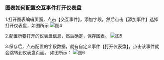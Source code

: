 ### 图表如何配置交互事件打开仪表盘

1.打开图表编辑页面，点击【交互事件】，添加字段，然后点击【添加事件】选择打开仪表盘，如图所示
![图4](/img/src/visulization/interactionEvent/event4.png)

2.配置所要打开的仪表盘信息，然后确定，保存图表。
![图5](/img/src/visulization/interactionEvent/event5.png)

3.保存后，点击配置的字段数据，就有自定义事件【打开仪表盘】，点击该事件就会跳转到仪表盘页面。
如图所示：
![图6](/img/src/visulization/interactionEvent/event6.png)
